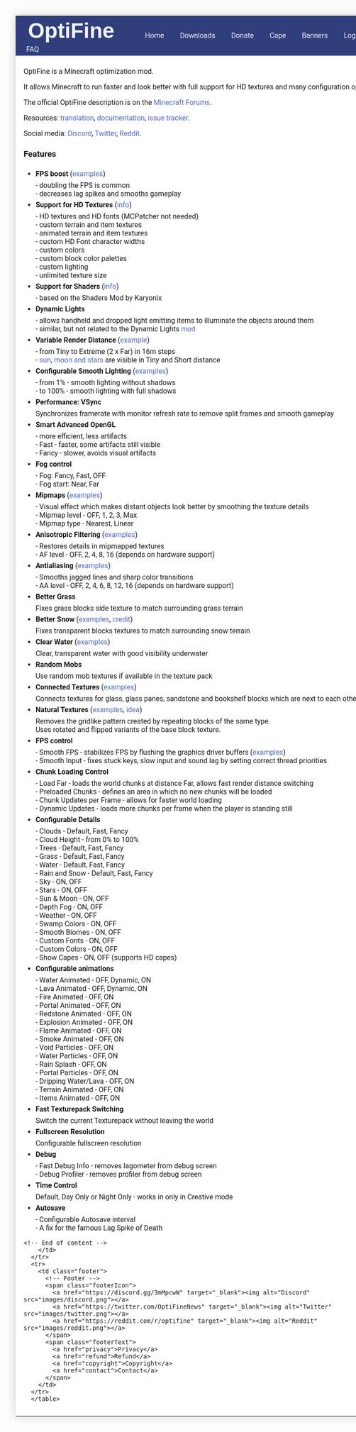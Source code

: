 <html>
  <head>
    <title>OptiFine</title>
    <meta http-equiv="content-type" content="text/html; charset=UTF-8" />
    <link rel="shortcut icon" href='images/of16r.png' />
    <meta name="description" content="OptiFine - Minecraft performance tuning and advanced graphics" />
    <meta name="keywords" content="optifine, minecraft, fps, lag, antialiasing, hd textures" />
<style type="text/css">
      @font-face {
        font-family: 'Roboto';
        font-weight: normal;
        font-style: normal;
        src: local('Roboto'), local('Roboto-Regular'), url('template/fonts/Roboto-Regular.woff') format('woff');
      }
      @font-face {
        font-family: 'Roboto';
        font-weight: bold;
        font-style: normal;
        src: url('template/fonts/Roboto-Bold.woff') format('woff');
        src: local('Roboto Bold'), local('Roboto-Bold'), url('template/fonts/Roboto-Bold.woff') format('woff');        
      }
      @font-face {
        font-family: 'Oswald';
        font-weight: normal;
        font-style: normal;
        src: url('template/fonts/Oswald-Regular.woff') format('woff');
      }
      @font-face {
        font-family: 'Oswald';
        font-weight: bold;
        font-style: normal;
        src: url('template/fonts/Oswald-Medium.woff') format('woff');
      }
      body {
        font-family:'Roboto', arial, helvetica, sans-serif;
        font-weight: normal;
        font-style: normal;
        font-size: medium;
        background-image:url('images/snow64b.gif');
      }
      A {
        color: #5168CF; 
        text-decoration: none; 
      }    
      h2 {
        margin-bottom: 0.3em
      }
      .tableRoot {
        margin: 0 auto; 
        min-width: 850px; 
        background-color: white; 
        box-shadow: 0px 0px 20px #CCCCCC;
        border: 0px solid #808080;
        /* Use border-spacing instead of border-collapse, otherwise IE doesn't show the shadow */
        border-spacing:0;
      }
      .header {
        background-color: #313E7C;
        padding-bottom: 0.32em;
      }
      .headerTitle {
        font-family:'Oswald', arial, helvetica, sans-serif;
        font-size:300%; 
        font-weight:bold; 
        padding-left: 20px;
        padding-right: 40px;
        line-height: 1.3em;
      }
      .headerTitle A {
        color: #F0F3FF; 
        text-decoration: none;
      }
      .headerNav {
        text-align: left; 
        background-color: #313E7C;
        border-width: 0px;
        margin-left: 0px
      }
      .headerNav A {
        color: #F0F3FF; 
        text-decoration: none;
        padding-left: 1em;
        padding-right: 1em;
        padding-top: 0.3em;
        padding-bottom: 0.3em;
      }
      .headerNav A:hover {
        background-color: #6974A3;
        transition: .25s;
        text-decoration: none;
      }
      .content {
        padding: 18px;
        padding-top: 10px; 
        text-align: left; 
        text-indent: 0px; 
        margin: 10px;
      }
      .content A:hover {
      }
      .footer {
        font-size:small; 
        text-align: right;  
        background-color: #313E7C; 
        padding-left: 0.3em;
        padding-right: 0.3em;
        padding-top: 0.5em;
        padding-bottom: 0.5em;
      }
      .footerIcon {
      }
      .footerIcon IMG {
        margin-bottom: -0.3em;
        margin-right: 0.7em;
        width: 1.2em;
        height: 1.2em;
      }
      .footerText A {
        text-decoration: none;
        padding-left: 0.7em; 
        padding-right: 0.7em;
        padding-top: 0.2em;
        padding-bottom: 0.2em;
        color: #F0F3FF;
      }
      .footerText A:hover {
        text-decoration: none;
        background-color: #6974A3;
        transition: .25s;
        color: #F0F3FF;
      }
      .downloads {
        width: 100%
      }
      .spoilerLink {
        line-height: 200%;
      }
      .showAll {
        text-align: center;
        margin-top: 2em;
      }
      .downloadTable {
        border-collapse: collapse;
        width: auto;
        line-height: 200%;
      }
      .downloadLine {
      }
      /* Columns */
      .downloadLine .colFile {
        width: 270px;
        padding-left: 10px;
      }
      .downloadLine .colDownload A,
      .downloadButton A {
        width: 80px;
        text-align: center;
        padding-left: 1em;
        padding-right: 1em;
        padding-top: 0.2em;
        padding-bottom: 0.2em;
        border: 1px solid #5168CF;
      }
      .downloadLine .colMirror {
        width: 100px; 
        text-align: center;
      }
      .downloadLine .colChangelog {
        width: 110px;
      }
      .downloadLine .colForge {
        width: 115px;
      }
      .downloadLine .colDate {
        width: 80px;
        text-align: right;
        padding-right: 10px;
      }
      /* Preview */
      .downloadLinePreview {
        background-color: #FFF6E3
      }
      /* Main */
      .downloadLineMain:first-child {
        background-color: #F0F3FF
      }
      .downloadLineMain:first-child .colDownload  A, 
      .downloadButton A{
        font-weight: normal;
        color: white;
        background-color: #313E7C;
        border: 1px solid #313E7C;
      }
      .downloadLineMain:first-child .colDownload A:hover,
      .downloadButton A:hover{
        background-color: #6974A3;
        transition: .25s;
      }
      LI STRONG {
        line-height: 200%;
      }
      .tableDownload {
        margin: 0 auto; 
      }
      .tableDonate TR {
        height: 35px;
      }
      .scaleNearest {  
        image-rendering:optimizeSpeed;             /* Legal fallback                 */
        image-rendering:-moz-crisp-edges;          /* Firefox                        */
        image-rendering:-o-crisp-edges;            /* Opera                          */
        image-rendering:-webkit-optimize-contrast; /* Chrome (and eventually Safari) */
        image-rendering:optimize-contrast;         /* CSS3 Proposed                  */
        -ms-interpolation-mode:nearest-neighbor;   /* IE8+                           */
        image-rendering:pixelated;                 /* Chrome 41+, Firefox            */
      }
      .tableData {
        border-collapse: collapse;
      }
      .tableData th {
        color: #F0F3FF;
        background-color: #313E7C;
        font-weight: normal;
      }
      .tableData, .tableData th, .tableData td {
        border: 0px solid black;
      }
      .tableData th, .tableData td {
        padding-left:10px;
        padding-right:10px;
        padding-top:5px;
        padding-bottom:5px;
      }
      .tableDataDis {
        background-color: #DCDCDC
      }
      .tableDataIcon {
        width: 1.5em;
        height: 1.5em;
      }
      .tableDataCape {
        max-height: 44px;
      }
      .tableDataCentered {
        text-align: center;
      }
      .tableBanner {
        width: 100%;
        padding: 8px;
      }
      .tableBanner TR {
        text-align: center;
        margin: 0.3em;
      }
      .tableBanner TD {
        padding-top: 1em;
      }
      .tableBanner IMG {
        border: 1px solid #f0f0f0;
      }
      .tableBanner TD * {
        margin: 0.3em;
      }
      .tableBanners TR TD {
        padding: 9px;
        padding-right: 8px;
      }
      .tableBanners IMG {
        border: 1px solid #f0f0f0;
      }
      .bannerSelTable {
        width: 100%;
      }
      .bannerSelUser {
        text-align: right;
      }
      .bannerNav {
        text-align: center;
      }
      .bannerNav * {
        margin: 0.3em;
      }
      TD .tableDataEditable {
        background-color: #FFF6E3;
        border: 2px solid transparent;
      }
      input,
      select {
        font-family:'Roboto', arial, helvetica, sans-serif;
        font-weight: normal;
        font-style: normal;
        font-size: medium;
        padding: 2px;
      }
      input[type=submit] {
        padding-left: 1em;
        padding-right: 1em;
        padding-top: 0.2em;
        padding-bottom: 0.2em;
      }
      input[type=checkbox] {
        transform : scale(1.3);
      }
    </style>
</head>
  <body>
    <table class="tableRoot">
      <tr>
        <td class="header">
          <!-- Title -->
          <span class="headerTitle">
            <a href="home">OptiFine</a>
          </span>
          <!-- Navigation -->
          <span class="headerNav">
            <a href="home">Home</a>
            <a href="downloads">Downloads</a>
            <a href="donate">Donate</a>
            <a href="cape">Cape</a>
            <a href="banners">Banners</a>
            <a href="login">Login</a>
            <a href="faq">FAQ</a>
          </span>
        </td>
      </tr>
      <tr>
        <td class="content">
          <!-- Content -->
<p>OptiFine is a Minecraft optimization mod.</p>
    <p>It allows Minecraft to run faster and look better with full support for HD textures and many configuration options.</p> 
    <p>The official OptiFine description is on the <a href="http://www.minecraftforum.net/topic/249637-">Minecraft Forums</a>.</p>
    <p>Resources: <a href="https://github.com/sp614x/optifine/tree/master/OptiFineDoc/assets/minecraft/optifine/lang" target="_blank">translation</a>, 
      <a href="https://github.com/sp614x/optifine/tree/master/OptiFineDoc/doc" target="_blank">documentation</a>, 
      <a href="https://github.com/sp614x/optifine/issues" target="_blank">issue tracker</a>.</p>
    <p>
      Social media: 
      <a href="https://discord.gg/3mMpcwW" target="_blank">Discord</a>, 
      <a href="https://twitter.com/OptiFineNews" target="_blank">Twitter</a>,
      <a href="https://reddit.com/r/optifine" target="_blank">Reddit</a>.
    </p>
    <h3>Features</h3>
    <ul class='bbc'>
      <li>
        <strong class='bbc'>FPS boost</strong> (<a href='http://imgur.com/a/4NhyN#0' class='bbc_url' title='' rel='nofollow'>examples</a>)<br>
        - doubling the FPS is common<br>
        - decreases lag spikes and smooths gameplay<br>
      </li>
      <li>
        <strong class='bbc'>Support for HD Textures</strong> (<a href='http://www.minecraftforum.net/topic/249637-/#HDTextures&amp;#91' class='bbc_url' title=''>info</a>)<br>
        - HD textures and HD fonts (MCPatcher not needed)<br>
        - custom terrain and item textures<br>
        - animated terrain and item textures<br>
        - custom HD Font character widths<br>
        - custom colors<br>
        - custom block color palettes<br>
        - custom lighting<br>
        - unlimited texture size<br>
      </li>
      <li>
        <strong class='bbc'>Support for Shaders</strong> (<a href='http://www.minecraftforum.net/forums/mapping-and-modding/minecraft-mods/1286604-shaders-mod-updated-by-karyonix' class='bbc_url' title=''>info</a>)<br>
        - based on the Shaders Mod by Karyonix<br>
      </li>
      <li>
        <strong class='bbc'>Dynamic Lights</strong><br>
        - allows handheld and dropped light emitting items to illuminate the objects around them<br>
        - similar, but not related to the Dynamic Lights <a href='http://www.minecraftforum.net/forums/mapping-and-modding/minecraft-mods/1272478-dynamic-lights' class='bbc_url' title='' rel='nofollow'>mod</a><br>
      </li>
      <li>
        <strong class='bbc'>Variable Render Distance</strong> (<a href='http://i.imgur.com/qT3P3.png' class='bbc_url' title='' rel='nofollow'>example</a>)<br>
        - from Tiny to Extreme (2 x Far) in 16m steps<br>
        - <a href='http://i.imgur.com/WZCmN.png' class='bbc_url' title='' rel='nofollow'>sun</a>, <a href='http://i.imgur.com/z9hBK.png' class='bbc_url' title='' rel='nofollow'>moon and stars</a> are visible in Tiny and Short distance<br>
      </li>
      <li>
        <strong class='bbc'>Configurable Smooth Lighting</strong> (<a href='http://imgur.com/a/q89Qb#0' class='bbc_url' title='' rel='nofollow'>examples</a>)<br>
        - from 1% - smooth lighting without shadows<br>
        - to 100% - smooth lighting with full shadows<br>
      </li>
      <li>
        <strong class='bbc'>Performance: VSync</strong><br>
        Synchronizes framerate with monitor refresh rate to remove split frames and smooth gameplay<br>
      </li>
      <li>
        <strong class='bbc'>Smart Advanced OpenGL</strong><br>
        - more efficient, less artifacts<br>
        - Fast - faster, some artifacts still visible<br>
        - Fancy - slower, avoids visual artifacts<br>
      </li>
      <li>
        <strong class='bbc'>Fog control</strong><br>
        - Fog: Fancy, Fast, OFF<br>
        - Fog start: Near, Far<br>
      </li>
      <li>
        <strong class='bbc'>Mipmaps</strong> (<a href='http://imgur.com/a/7YNwh#0' class='bbc_url' title='' rel='nofollow'>examples</a>)<br>
        - Visual effect which makes distant objects look better by smoothing the texture details<br>
        - Mipmap level - OFF, 1, 2, 3, Max<br>
        - Mipmap type - Nearest, Linear<br>
      </li>
      <li>
        <strong class='bbc'>Anisotropic Filtering</strong> (<a href='http://imgur.com/a/rtZBx#0' class='bbc_url' title='' rel='nofollow'>examples</a>)<br>
        - Restores details in mipmapped textures<br>
        - AF level - OFF, 2, 4, 8, 16 (depends on hardware support)<br>
      </li>
      <li>
        <strong class='bbc'>Antialiasing</strong> (<a href='http://imgur.com/a/rtZBx#0' class='bbc_url' title='' rel='nofollow'>examples</a>)<br>
        - Smooths jagged lines and sharp color transitions<br>
        - AA level - OFF, 2, 4, 6, 8, 12, 16 (depends on hardware support)<br>
      </li>
      <li>
        <strong class='bbc'>Better Grass</strong><br>
        Fixes grass blocks side texture to match surrounding grass terrain<br>
      </li>
      <li>
        <strong class='bbc'>Better Snow</strong> (<a href='http://imgur.com/a/h2yAE#0' class='bbc_url' title='' rel='nofollow'>examples</a>, <a href='http://www.reddit.com/r/Minecraft/comments/nbtzv/shall_i_continue_with_this_simple_change/' class='bbc_url' title='' rel='nofollow'>credit</a>)<br>
        Fixes transparent blocks textures to match surrounding snow terrain<br>
      </li>
      <li>
        <strong class='bbc'>Clear Water</strong> (<a href='http://imgur.com/a/en4Yf#0' class='bbc_url' title='' rel='nofollow'>examples</a>)<br>
        Clear, transparent water with good visibility underwater<br>
      </li>
      <li>
        <strong class='bbc'>Random Mobs</strong><br>
        Use random mob textures if available in the texture pack<br>
      </li>
      <li>
        <strong class='bbc'>Connected Textures</strong> (<a href='http://imgur.com/a/YQz3b#0' class='bbc_url' title='' rel='nofollow'>examples</a>)<br>
        Connects textures for glass, glass panes, sandstone and bookshelf blocks which are next to each other.<br>
      </li>
      <li>
        <strong class='bbc'>Natural Textures</strong> (<a href='http://imgur.com/a/A6ujp#0' class='bbc_url' title='' rel='nofollow'>examples</a>, <a href='http://www.minecraftforum.net/topic/468764-' class='bbc_url' title=''>idea</a>)<br>
        Removes the gridlike pattern created by repeating blocks of the same type.<br>
        Uses rotated and flipped variants of the base block texture.<br>
      </li>
      <li>
        <strong class='bbc'>FPS control</strong><br>
        - Smooth FPS - stabilizes FPS by flushing the graphics driver buffers (<a href='http://imgur.com/a/QsOdl#0' class='bbc_url' title='' rel='nofollow'>examples</a>)<br>
        - Smooth Input - fixes stuck keys, slow input and sound lag by setting correct thread priorities<br>
      </li>
      <li>
        <strong class='bbc'>Chunk Loading Control</strong><br>
        - Load Far - loads the world chunks at distance Far, allows fast render distance switching<br>
        - Preloaded Chunks - defines an area in which no new chunks will be loaded<br>
        - Chunk Updates per Frame - allows for faster world loading<br>
        - Dynamic Updates - loads more chunks per frame when the player is standing still<br>
      </li>
      <li>
        <strong class='bbc'>Configurable Details</strong><br>
        - Clouds - Default, Fast, Fancy<br>
        - Cloud Height - from 0% to 100%<br>
        - Trees - Default, Fast, Fancy<br>
        - Grass - Default, Fast, Fancy<br>
        - Water - Default, Fast, Fancy<br>
        - Rain and Snow - Default, Fast, Fancy<br>
        - Sky - ON, OFF<br>
        - Stars - ON, OFF<br>
        - Sun &amp; Moon - ON, OFF<br>
        - Depth Fog - ON, OFF<br>
        - Weather - ON, OFF<br>
        - Swamp Colors - ON, OFF<br>
        - Smooth Biomes - ON, OFF<br>
        - Custom Fonts - ON, OFF<br>
        - Custom Colors - ON, OFF<br>
        - Show Capes - ON, OFF (supports HD capes)<br>
      </li>
      <li>
        <strong class='bbc'>Configurable animations</strong><br>
        - Water Animated - OFF, Dynamic, ON<br>
        - Lava Animated - OFF, Dynamic, ON<br>
        - Fire Animated - OFF, ON<br>
        - Portal Animated - OFF, ON<br>
        - Redstone Animated - OFF, ON<br>
        - Explosion Animated - OFF, ON<br>
        - Flame Animated - OFF, ON<br>
        - Smoke Animated - OFF, ON<br>
        - Void Particles - OFF, ON<br>
        - Water Particles - OFF, ON<br>
        - Rain Splash - OFF, ON<br>
        - Portal Particles - OFF, ON<br>
        - Dripping Water/Lava - OFF, ON<br>
        - Terrain Animated - OFF, ON<br>
        - Items Animated - OFF, ON<br>
      </li>
      <li>
        <strong class='bbc'>Fast Texturepack Switching</strong><br>
        Switch the current Texturepack without leaving the world<br>
      </li>
      <li>
        <strong class='bbc'>Fullscreen Resolution</strong><br>
        Configurable fullscreen resolution<br>
      </li>
      <li>
        <strong class='bbc'>Debug</strong><br>
        - Fast Debug Info - removes lagometer from debug screen<br>
        - Debug Profiler - removes profiler from debug screen<br>
      </li>
      <li>
        <strong class='bbc'>Time Control</strong><br>
        Default, Day Only or Night Only - works in only in Creative mode<br>
      </li>
      <li>
        <strong class='bbc'>Autosave</strong><br>
        - Configurable Autosave interval<br>
        - A fix for the famous Lag Spike of Death
      </li>
    </ul>
    
    <!-- End of content -->
        </td>
      </tr>
      <tr>
        <td class="footer">
          <!-- Footer -->
          <span class="footerIcon">
            <a href="https://discord.gg/3mMpcwW" target="_blank"><img alt="Discord" src="images/discord.png"></a>
            <a href="https://twitter.com/OptiFineNews" target="_blank"><img alt="Twitter" src="images/twitter.png"></a>
            <a href="https://reddit.com/r/optifine" target="_blank"><img alt="Reddit" src="images/reddit.png"></a>
          </span>
          <span class="footerText">
            <a href="privacy">Privacy</a>
            <a href="refund">Refund</a>
            <a href="copyright">Copyright</a>
            <a href="contact">Contact</a>
          </span>
        </td>
      </tr>
      </table>
</body>
</html>
